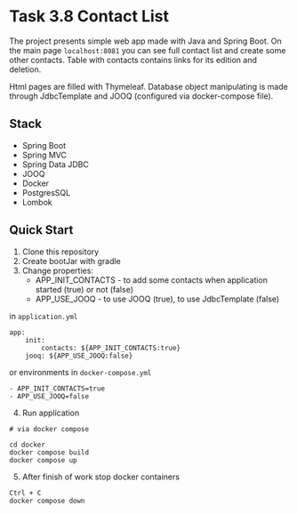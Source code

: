 # Task 3.8 Contact List
The project presents simple web app made with Java and Spring Boot.
On the main page `localhost:8081` you can see full contact list and create some other contacts. Table with contacts contains links for its edition and deletion.

Html pages are filled with Thymeleaf.
Database object manipulating is made through JdbcTemplate and JOOQ (configured via docker-compose file).

## Stack
* Spring Boot
* Spring MVC
* Spring Data JDBC
* JOOQ
* Docker
* PostgresSQL
* Lombok

## Quick Start
1. Clone this repository
2. Create bootJar with gradle
3. Change properties:
   * APP_INIT_CONTACTS - to add some contacts when application started (true) or not (false)
   * APP_USE_JOOQ - to use JOOQ (true), to use JdbcTemplate (false)

in `application.yml`
```
app:
    init:
        contacts: ${APP_INIT_CONTACTS:true}
    jooq: ${APP_USE_JOOQ:false}
```

or environments in `docker-compose.yml`
```
- APP_INIT_CONTACTS=true
- APP_USE_JOOQ=false
```
4. Run application
```
# via docker compose

cd docker
docker compose build
docker compose up
```
5. After finish of work stop docker containers
```
Ctrl + C
docker compose down
```